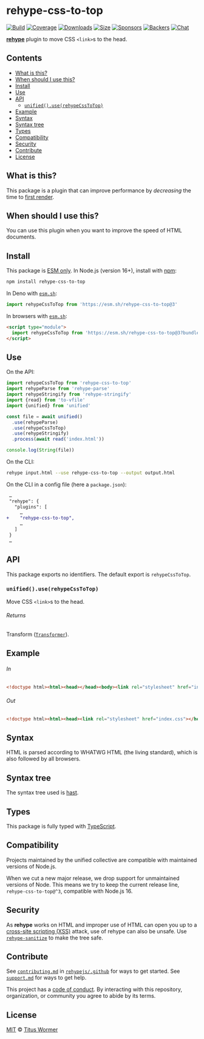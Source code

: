 <!--This file is generated-->

# rehype-css-to-top

[![Build][build-badge]][build]
[![Coverage][coverage-badge]][coverage]
[![Downloads][downloads-badge]][downloads]
[![Size][size-badge]][size]
[![Sponsors][funding-sponsors-badge]][funding]
[![Backers][funding-backers-badge]][funding]
[![Chat][chat-badge]][chat]

**[rehype][]** plugin to move CSS `<link>`s to the head.

## Contents

*   [What is this?](#what-is-this)
*   [When should I use this?](#when-should-i-use-this)
*   [Install](#install)
*   [Use](#use)
*   [API](#api)
    *   [`unified().use(rehypeCssToTop)`](#unifieduserehypecsstotop)
*   [Example](#example)
*   [Syntax](#syntax)
*   [Syntax tree](#syntax-tree)
*   [Types](#types)
*   [Compatibility](#compatibility)
*   [Security](#security)
*   [Contribute](#contribute)
*   [License](#license)

## What is this?

This package is a plugin that can improve performance by *decreasing* the
time to
[first render](https://developer.yahoo.com/performance/rules.html#css_top).

## When should I use this?

You can use this plugin when you want to improve the speed of HTML documents.

## Install

This package is [ESM only][esm].
In Node.js (version 16+), install with [npm][]:

```sh
npm install rehype-css-to-top
```

In Deno with [`esm.sh`][esm-sh]:

```js
import rehypeCssToTop from 'https://esm.sh/rehype-css-to-top@3'
```

In browsers with [`esm.sh`][esm-sh]:

```html
<script type="module">
  import rehypeCssToTop from 'https://esm.sh/rehype-css-to-top@3?bundle'
</script>
```

## Use

On the API:

```js
import rehypeCssToTop from 'rehype-css-to-top'
import rehypeParse from 'rehype-parse'
import rehypeStringify from 'rehype-stringify'
import {read} from 'to-vfile'
import {unified} from 'unified'

const file = await unified()
  .use(rehypeParse)
  .use(rehypeCssToTop)
  .use(rehypeStringify)
  .process(await read('index.html'))

console.log(String(file))
```

On the CLI:

```sh
rehype input.html --use rehype-css-to-top --output output.html
```

On the CLI in a config file (here a `package.json`):

```diff
 …
 "rehype": {
   "plugins": [
     …
+    "rehype-css-to-top",
     …
   ]
 }
 …
```

## API

This package exports no identifiers.
The default export is `rehypeCssToTop`.

### `unified().use(rehypeCssToTop)`

Move CSS `<link>`s to the head.

###### Returns

Transform ([`Transformer`](https://github.com/unifiedjs/unified#transformer)).

## Example

###### In

```html
<!doctype html><html><head></head><body><link rel="stylesheet" href="index.css"></body></html>
```

###### Out

```html
<!doctype html><html><head><link rel="stylesheet" href="index.css"></head><body></body></html>
```

## Syntax

HTML is parsed according to WHATWG HTML (the living standard), which is also
followed by all browsers.

## Syntax tree

The syntax tree used is [hast][].

## Types

This package is fully typed with [TypeScript][].

## Compatibility

Projects maintained by the unified collective are compatible with maintained
versions of Node.js.

When we cut a new major release, we drop support for unmaintained versions of
Node.
This means we try to keep the current release line,
`rehype-css-to-top@^3`,
compatible with Node.js 16.

## Security

As **rehype** works on HTML and improper use of HTML can open you up to a
[cross-site scripting (XSS)][xss] attack, use of rehype can also be unsafe.
Use [`rehype-sanitize`][rehype-sanitize] to make the tree safe.

## Contribute

See [`contributing.md`][contributing] in [`rehypejs/.github`][health] for ways
to get started.
See [`support.md`][support] for ways to get help.

This project has a [code of conduct][coc].
By interacting with this repository, organization, or community you agree to
abide by its terms.

## License

[MIT][license] © [Titus Wormer][author]

[author]: https://wooorm.com

[build]: https://github.com/rehypejs/rehype-minify/actions

[build-badge]: https://github.com/rehypejs/rehype-minify/workflows/main/badge.svg

[chat]: https://github.com/rehypejs/rehype/discussions

[chat-badge]: https://img.shields.io/badge/chat-discussions-success.svg

[coc]: https://github.com/rehypejs/.github/blob/main/code-of-conduct.md

[contributing]: https://github.com/rehypejs/.github/blob/main/contributing.md

[coverage]: https://codecov.io/github/rehypejs/rehype-minify

[coverage-badge]: https://img.shields.io/codecov/c/github/rehypejs/rehype-minify.svg

[downloads]: https://www.npmjs.com/package/rehype-css-to-top

[downloads-badge]: https://img.shields.io/npm/dm/rehype-css-to-top.svg

[esm]: https://gist.github.com/sindresorhus/a39789f98801d908bbc7ff3ecc99d99c

[esm-sh]: https://esm.sh

[funding]: https://opencollective.com/unified

[funding-backers-badge]: https://opencollective.com/unified/backers/badge.svg

[funding-sponsors-badge]: https://opencollective.com/unified/sponsors/badge.svg

[hast]: https://github.com/syntax-tree/hast

[health]: https://github.com/rehypejs/.github

[license]: https://github.com/rehypejs/rehype-minify/blob/main/license

[npm]: https://docs.npmjs.com/cli/install

[rehype]: https://github.com/rehypejs/rehype

[rehype-sanitize]: https://github.com/rehypejs/rehype-sanitize

[size]: https://bundlejs.com/?q=rehype-css-to-top

[size-badge]: https://img.shields.io/bundlejs/size/rehype-css-to-top

[support]: https://github.com/rehypejs/.github/blob/main/support.md

[typescript]: https://www.typescriptlang.org

[xss]: https://en.wikipedia.org/wiki/Cross-site_scripting

